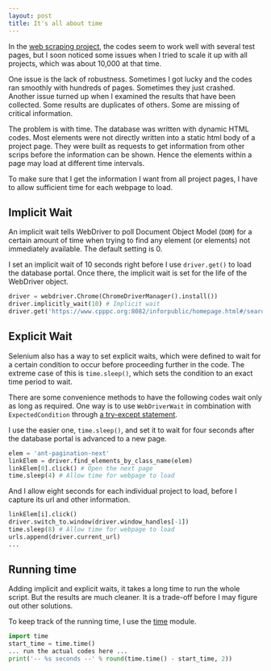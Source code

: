 ```yaml
---
layout: post
title: It's all about time
---
```


In the [web scraping project](https://zrzhao.github.io/webscraping/), the codes seem to work well with several test pages, but I soon noticed some issues when I tried to scale it up with all projects, which was about 10,000 at that time. 

One issue is the lack of robustness. Sometimes I got lucky and the codes ran smoothly with hundreds of pages. Sometimes they just crashed. Another issue turned up when I examined the results that have been collected. Some results are duplicates of others. Some are missing of critical information. 

The problem is with time. The database was written with dynamic HTML codes. Most elements were not directly written into a static html body of a project page. They were built as requests to get information from other scrips before the information can be shown. Hence the elements within a page may load at different time intervals. 

To make sure that I get the information I want from all project pages, I have to allow sufficient time for each webpage to load. 

## Implicit Wait

An implicit wait tells WebDriver to poll Document Object Model (`DOM`) for a certain amount of time when trying to find any element (or elements) not immediately available. The default setting is 0. 

I set an implicit wait of 10 seconds right before I use `driver.get()` to load the database portal. Once there, the implicit wait is set for the life of the WebDriver object.

```python
driver = webdriver.Chrome(ChromeDriverManager().install()) 
driver.implicitly_wait(10) # Implicit wait
driver.get('https://www.cpppc.org:8082/inforpublic/homepage.html#/searchresult')
```

## Explicit Wait

Selenium also has a way to set explicit waits, which were defined to wait for a certain condition to occur before proceeding further in the code. The extreme case of this is `time.sleep()`, which sets the condition to an exact time period to wait.

There are some convenience methods to have the following codes wait only as long as required. One way is to use `WebDriverWait` in combination with `ExpectedCondition` through [a try-except statement](https://selenium-python.readthedocs.io/waits.html). 

I use the easier one, `time.sleep()`, and set it to wait for four seconds after the database portal is advanced to a new page. 

```python
elem = 'ant-pagination-next'
linkElem = driver.find_elements_by_class_name(elem)
linkElem[0].click() # Open the next page  
time.sleep(4) # Allow time for webpage to load
```
And I allow eight seconds for each individual project to load, before I capture its url and other information.  

```python
linkElem[i].click()
driver.switch_to.window(driver.window_handles[-1])
time.sleep(8) # Allow time for webpage to load
urls.append(driver.current_url)
...
```

## Running time

Adding implicit and explicit waits, it takes a long time to run the whole script. But the results are much cleaner. It is a trade-off before I may figure out other solutions. 

To keep track of the running time, I use the [time](https://docs.python.org/3/library/time.html) module.  

```python
import time
start_time = time.time()
... run the actual codes here ...
print('-- %s seconds --' % round(time.time() - start_time, 2))
```

<p>&nbsp;</p>
